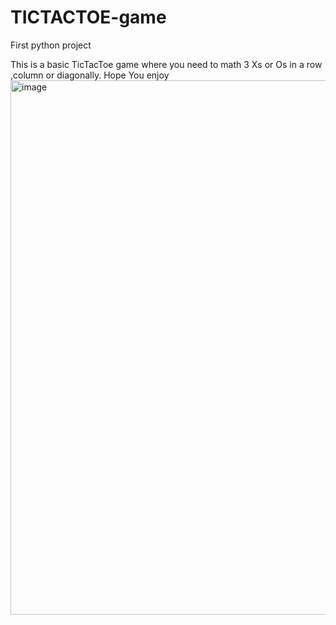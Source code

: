 # TICTACTOE-game
First python project

This is a basic TicTacToe game where you need to math 3 Xs or Os in a row ,column or diagonally. Hope You enjoy
<img width="855" alt="image" src="https://user-images.githubusercontent.com/118141378/223025683-d4d700d3-8294-4591-b1d7-30c0f2d3d38c.png">





